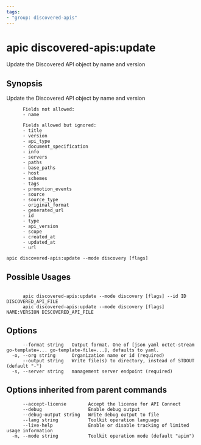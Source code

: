 ```yaml
---
tags:
- "group: discovered-apis"
---
```

# apic discovered-apis:update

Update the Discovered API object by name and version

## Synopsis

Update the Discovered API object by name and version
          
          Fields not allowed:
          - name
          
          Fields allowed but ignored:
          - title
          - version
          - api_type
          - document_specification
          - info
          - servers
          - paths
          - base_paths
          - host
          - schemes
          - tags
          - promotion_events
          - source
          - source_type
          - original_format
          - generated_url
          - id
          - type
          - api_version
          - scope
          - created_at
          - updated_at
          - url

```
apic discovered-apis:update --mode discovery [flags]
```

## Possible Usages

```

      apic discovered-apis:update --mode discovery [flags] --id ID DISCOVERED_API_FILE
      apic discovered-apis:update --mode discovery [flags] NAME:VERSION DISCOVERED_API_FILE

```

## Options

```
      --format string   Output format. One of [json yaml octet-stream go-template=... go-template-file=...], defaults to yaml.
  -o, --org string      Organization name or id (required)
      --output string   Write file(s) to directory, instead of STDOUT (default "-")
  -s, --server string   management server endpoint (required)
```

## Options inherited from parent commands

```
      --accept-license        Accept the license for API Connect
      --debug                 Enable debug output
      --debug-output string   Write debug output to file
      --lang string           Toolkit operation language
      --live-help             Enable or disable tracking of limited usage information
  -m, --mode string           Toolkit operation mode (default "apim")
```
